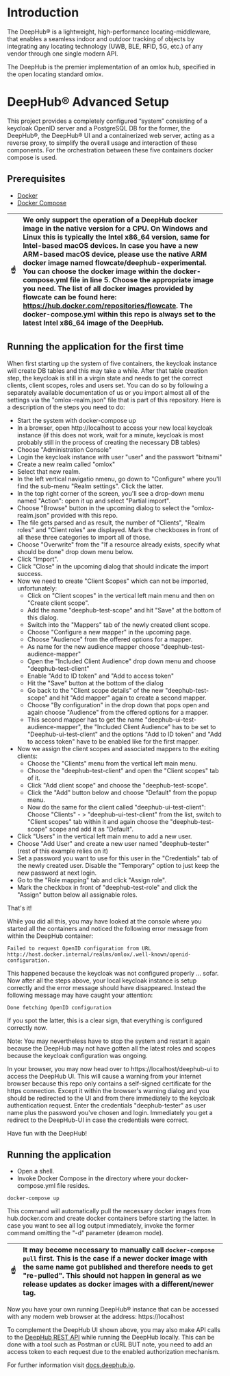 # Introduction

The DeepHub® is a lightweight, high-performance locating-middleware, that enables a seamless indoor and outdoor tracking of objects by integrating any locating technology (UWB, BLE, RFID, 5G, etc.) of any vendor through one single modern API.

The DeepHub is the premier implementation of an omlox hub, specified in the open locating standard omlox.

# DeepHub® Advanced Setup

This project provides a completely configured “system” consisting of a keycloak OpenID server and a PostgreSQL DB for the former, the DeepHub®, the DeepHub® UI and a containerized web server, acting as a reverse proxy, to simplify the overall usage and interaction of these components. For the orchestration between these five containers docker compose is used.

## Prerequisites
* [Docker](https://docs.docker.com/engine/install/)
* [Docker Compose](https://docs.docker.com/compose/install/)

|:point_up: | We only support the operation of a DeepHub docker image in the native version for a CPU. On Windows and Linux this is typically the Intel x86_64 version, same for Intel-based macOS devices. In case you have a new ARM-based macOS device, please use the native ARM docker image named flowcate/deephub-experimental. You can choose the docker image within the docker-compose.yml file in line 5. Choose the appropriate image you need. The list of all docker images provided by flowcate can be found here: https://hub.docker.com/repositories/flowcate. The docker-compose.yml within this repo is always set to the latest Intel x86_64 image of the DeepHub. |
|-----------|:---------------------------------------------------------------------------------------------------------------------------|

## Running the application for the first time

When first starting up the system of five containers, the keycloak instance will create DB tables and this may take a while. After that table creation step, the keycloak is still in a virgin state and needs to get the correct clients, client scopes, roles and users set. You can do so by following a separately available documentation of us or you import almost all of the settings via the "omlox-realm.json" file that is part of this repository. Here is a description of the steps you need to do:

* Start the system with docker-compose up
* In a browser, open http://localhost to access your new local keycloak instance (if this does not work, wait for a minute, keycloak is most probably still in the process of creating the necessary DB tables)
* Choose "Administration Console"
* Login the keycloak instance with user "user" and the passwort "bitnami"
* Create a new realm called "omlox"
* Select that new realm.
* In the left vertical navigatio nmenu, go down to "Configure" where you'll find the sub-menu "Realm settings". Click the latter.
* In the top right corner of the screen, you'll see a drop-down menu named "Action": open it up and select "Partial import".
* Choose "Browse" button in the upcoming dialog to select the "omlox-realm.json" provided with this repo.
* The file gets parsed and as result, the number of "Clients", "Realm roles" and "Client roles" are displayed. Mark the checkboxes in front of all these three categories to import all of those.
* Choose "Overwrite" from the "If a resource already exists, specify what should be done" drop down menu below.
* Click "Import".
* Click "Close" in the upcoming dialog that should indicate the import success.
* Now we need to create "Client Scopes" which can not be imported, unfortunately:
  *  Click on "Client scopes" in the vertical left main menu and then on "Create client scope".
  *  Add the name "deephub-test-scope" and hit "Save" at the bottom of this dialog.
  *  Switch into the "Mappers" tab of the newly created client scope.
  *  Choose "Configure a new mapper" in the upcoming page.
  *  Choose "Audience" from the offered options for a mapper.
  *  As name for the new audience mapper choose "deephub-test-audience-mapper"
  *  Open the "Included Client Audience" drop down menu and choose "deephub-test-client"
  *  Enable "Add to ID token" and "Add to access token"
  *  Hit the "Save" button at the bottom of the dialog
  *  Go back to the "Client scope details" of the new "deephub-test-scope" and hit "Add mapper" again to create a second mapper.
  *  Choose "By configuration" in the drop down that pops open and again choose "Audience" from the offered options for a mapper.
  *  This second mapper has to get the name "deephub-ui-test-audience-mapper", the "Included Client Audience" has to be set to "Deephub-ui-test-client" and the options "Add to ID token" and "Add to access token" have to be enabled like for the first mapper.
* Now we assign the client scopes and associated mappers to the exiting clients:
  * Choose the "Clients" menu from the vertical left main menu.
  * Choose the "deephub-test-client" and open the "Client scopes" tab of it.
  * Click "Add client scope" and choose the "deephub-test-scope".
  * Click the "Add" button below and choose "Default" from the popup menu.
  * Now do the same for the client called "deephub-ui-test-client": Choose "Clients" - > "deephub-ui-test-client" from the list, switch to "Client scopes" tab within it and again choose the "deephub-test-scope" scope and add it as "Default".
* Click "Users" in the vertical left main menu to add a new user.
* Choose "Add User" and create a new user named "deephub-tester" (rest of this example relies on it)
* Set a password you want to use for this user in the "Credentials" tab of the newly created user. Disable the "Temporary" option to just keep the new password at next login.
* Go to the "Role mapping" tab and click "Assign role".
* Mark the checkbox in front of "deephub-test-role" and click the "Assign" button below all assignable roles.

That's it!

While you did all this, you may have looked at the console where you started all the containers and noticed the following error message from within the DeepHub container:

```Failed to request OpenID configuration from URL http://host.docker.internal/realms/omlox/.well-known/openid-configuration.```

This happened because the keycloak was not configured properly ... sofar. Now after all the steps above, your local keycloak instance is setup correctly and the error message should have disappeared. Instead the following message may have caught your attention:

```Done fetching OpenID configuration```

If you spot the latter, this is a clear sign, that everything is configured correctly now.

Note: You may nevertheless have to stop the system and restart it again because the DeepHub may not have gotten all the latest roles and scopes because the keycloak configuration was ongoing.

In your browser, you may now head over to https://localhost/deephub-ui to access the DeepHub UI. This will cause a warning from your internet browser because this repo only contains a self-signed certificate for the https connection. Except it within the browser's warning dialog and you should be redirected to the UI and from there immediately to the keycloak authentication request. Enter the credentials "deephub-tester" as user name plus the password you've chosen and login. Immediately you get a redirect to the DeepHub-UI in case the credentials were correct.

Have fun with the DeepHub!

## Running the application
* Open a shell.
* Invoke Docker Compose in the directory where your docker-compose.yml file resides.
```
docker-compose up
```

This command will automatically pull the necessary docker images from hub.docker.com and create docker containers before starting the latter. In case you want to see all log output immediately, invoke the former command omitting the "-d" parameter (deamon mode).

|:point_up: | It may become necessary to manually call ```docker-compose pull``` first. This is the case if a newer docker image with the same name got published and therefore needs to get "re-pulled". This should not happen in general as we release updates as docker images with a different/newer tag.|
|-----------|:---------------------------------------------------------------------------------------------------------------------------|

Now you have your own running DeepHub® instance that can be accessed with any modern web browser at the address: https://localhost

To complement the DeepHub UI shown above, you may also make API calls to the [DeepHub REST API](https://docs.deephub.io/api_reference/restApi.html#/deep-hub-api-rest-api) while running the DeepHub locally. This can be done with a tool such as Postman or cURL BUT note, you need to add an access token to each request due to the enabled authorization mechanism.

For further information visit [docs.deephub.io](https://docs.deephub.io/installation_instructions/).
